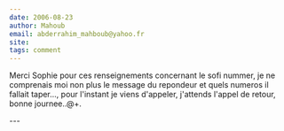 ```yaml
---
date: 2006-08-23
author: Mahoub
email: abderrahim_mahboub@yahoo.fr
site: 
tags: comment
---
```


<p>Merci Sophie pour ces renseignements concernant le sofi nummer, je ne comprenais moi non plus le message du repondeur et quels numeros il fallait taper..., pour l'instant je viens d'appeler, j'attends l'appel de retour, bonne journee..@+.<br />
</p>
---
